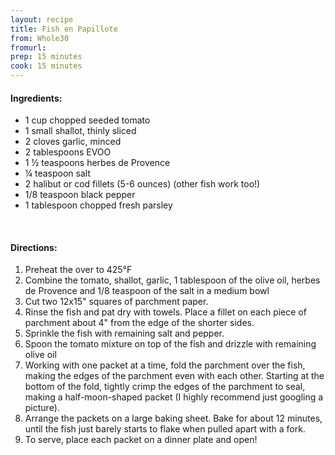 ```yaml
---
layout: recipe
title: Fish en Papillote
from: Whole30
fromurl: 
prep: 15 minutes
cook: 15 minutes
---
```


#### Ingredients:

* 1 cup chopped seeded tomato
* 1 small shallot, thinly sliced
* 2 cloves garlic, minced
* 2 tablespoons EVOO
* 1 ½ teaspoons herbes de Provence
* ¼ teaspoon salt
* 2 halibut or cod fillets (5-6 ounces) (other fish work too!)
* 1/8 teaspoon black pepper
* 1 tablespoon chopped fresh parsley

<br>

#### Directions:

1. Preheat the over to 425°F
2. Combine the tomato, shallot, garlic, 1 tablespoon of the olive oil, herbes de Provence and 1/8 teaspoon of the salt in a medium bowl
3. Cut two 12x15" squares of parchment paper.
4. Rinse the fish and pat dry with towels. Place a fillet on each piece of parchment about 4" from the edge of the shorter sides. 
5. Sprinkle the fish with remaining salt and pepper. 
6. Spoon the tomato mixture on top of the fish and drizzle with remaining olive oil
7. Working with one packet at a time, fold the parchment over the fish, making the edges of the parchment even with each other. Starting at the bottom of the fold, tightly crimp the edges of the parchment to seal, making a half-moon-shaped packet (I highly recommend just googling a picture).
8. Arrange the packets on a large baking sheet. Bake for about 12 minutes, until the fish just barely starts to flake when pulled apart with a fork.
9. To serve, place each packet on a dinner plate and open!
